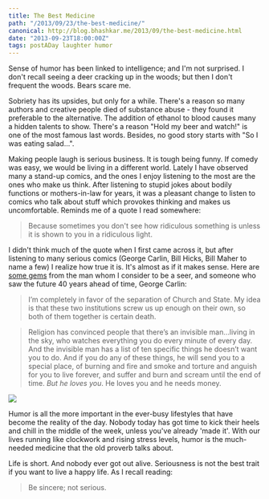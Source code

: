 ```yaml
---
title: The Best Medicine
path: "/2013/09/23/the-best-medicine/"
canonical: http://blog.bhashkar.me/2013/09/the-best-medicine.html
date: "2013-09-23T18:00:00Z"
tags: postADay laughter humor
---
```


Sense of humor has been linked to intelligence; and I'm not surprised. I don't recall seeing a deer cracking up in the woods; but then I don't frequent the woods. Bears scare me.<span class="more"></span>

Sobriety has its upsides, but only for a while. There's a reason so many authors and creative people died of substance abuse - they found it preferable to the alternative. The addition of ethanol to blood causes many a hidden talents to show. There's a reason "Hold my beer and watch!" is one of the most famous last words. Besides, no good story starts with "So I was eating salad...".

Making people laugh is serious business. It is tough being funny. If comedy was easy, we would be living in a different world. Lately I have observed many a stand-up comics, and the ones I enjoy listening to the most are the ones who make us think. After listening to stupid jokes about bodily functions or mothers-in-law for years, it was a pleasant change to listen to comics who talk about stuff which provokes thinking and makes us uncomfortable. Reminds me of a quote I read somewhere:

> Because sometimes you don't see how ridiculous something is unless it is shown to you in a ridiculous light.

I didn't think much of the quote when I first came across it, but after listening to many serious comics (George Carlin, Bill Hicks, Bill Maher to name a few) I realize how true it is. It's almost as if it makes sense. Here are [some gems](http://jamesaquilone.com/101-greatest-george-carlin-quotes/) from the man whom I consider to be a seer, and someone who saw the future 40 years ahead of time, George Carlin:

> I’m completely in favor of the separation of Church and State. My idea is that these two institutions screw us up enough on their own, so both of them together is certain death.

> Religion has convinced people that there’s an invisible man…living in the sky, who watches everything you do every minute of every day. And the invisible man has a list of ten specific things he doesn’t want you to do. And if you do any of these things, he will send you to a special place, of burning and fire and smoke and torture and anguish for you to live forever, and suffer and burn and scream until the end of time.&nbsp;<em>But he loves you</em>. He loves you and he needs money.

![](/imgs/hammers.jpg)

Humor is all the more important in the ever-busy lifestyles that have become the reality of the day. Nobody today has got time to kick their heels and chill in the middle of the week, unless you've already 'made it'. With our lives running like clockwork and rising stress levels, humor is the much-needed medicine that the old proverb talks about.

Life is short. And nobody ever got out alive. Seriousness is not the best trait if you want to live a happy life. As I recall reading:

> Be sincere; not serious.

